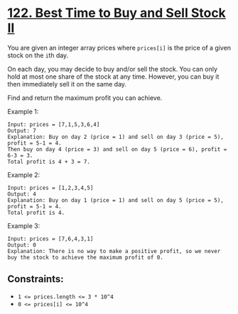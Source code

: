 [122. Best Time to Buy and Sell Stock II](https://leetcode.com/problems/best-time-to-buy-and-sell-stock-ii/)
=========================================
You are given an integer array prices where `prices[i]` is the
price of a given stock on the `i`th day.

On each day, you may decide to buy and/or sell the stock. You can
only hold at most one share of the stock at any time. However, you
can buy it then immediately sell it on the same day.

Find and return the maximum profit you can achieve.

Example 1:
```
Input: prices = [7,1,5,3,6,4]
Output: 7
Explanation: Buy on day 2 (price = 1) and sell on day 3 (price = 5),
profit = 5-1 = 4.
Then buy on day 4 (price = 3) and sell on day 5 (price = 6), profit = 6-3 = 3.
Total profit is 4 + 3 = 7.
```

Example 2:
```
Input: prices = [1,2,3,4,5]
Output: 4
Explanation: Buy on day 1 (price = 1) and sell on day 5 (price = 5),
profit = 5-1 = 4.
Total profit is 4.
```

Example 3:
```
Input: prices = [7,6,4,3,1]
Output: 0
Explanation: There is no way to make a positive profit, so we never
buy the stock to achieve the maximum profit of 0.
``` 

Constraints:
---
 - `1 <= prices.length <= 3 * 10^4`
 - `0 <= prices[i] <= 10^4`